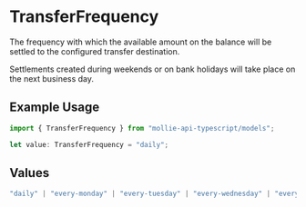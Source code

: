 # TransferFrequency

The frequency with which the available amount on the balance will be settled to the configured transfer
destination.

Settlements created during weekends or on bank holidays will take place on the next business day.

## Example Usage

```typescript
import { TransferFrequency } from "mollie-api-typescript/models";

let value: TransferFrequency = "daily";
```

## Values

```typescript
"daily" | "every-monday" | "every-tuesday" | "every-wednesday" | "every-thursday" | "every-friday" | "monthly" | "never"
```